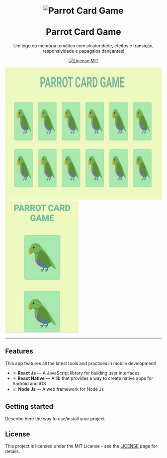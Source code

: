 
<h1 align="center">
<br>
  <img src="https://notion-emojis.s3-us-west-2.amazonaws.com/v0/svg-twitter/1f99c.svg" alt="Parrot Card Game" width="70">
<br>
<br>
Parrot Card Game
</h1>

<p align="center">Um jogo da memória temático com aleatoridade, efeitos e transição, responsividade e papagaios dançantes!</p>

<p align="center">
  <a href="https://opensource.org/licenses/MIT">
    <img src="https://img.shields.io/badge/License-MIT-blue.svg" alt="License MIT">
  </a>
</p>

[//]: # (Add your gifs/images here:)
<div>
  <img src="imgs/desktop.JPG" alt="demo" height="425">
  <img src="imgs/mobile.png" alt="demo" height="425">
</div>

<hr />

## Features
[//]: # (Add the features of your project here:)
This app features all the latest tools and practices in mobile development!

- ⚛️ **React Js** — A JavaScript library for building user interfaces
- ⚛️ **React Native** — A lib that provides a way to create native apps for Android and iOS
- 💹 **Node Js** — A web framework for Node Js

## Getting started

Describe here the way to use/install your project


## License

This project is licensed under the MIT License - see the [LICENSE](https://opensource.org/licenses/MIT) page for details.